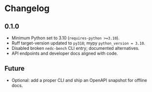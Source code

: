 # Changelog

## 0.1.0
- Minimum Python set to 3.10 (`requires-python >=3.10`).
- Ruff target-version updated to `py310`; mypy `python_version = 3.10`.
- Disabled broken `nedc-bench` CLI entry; documented alternatives.
- API endpoints and developer docs aligned with code.

## Future
- Optional: add a proper CLI and ship an OpenAPI snapshot for offline docs.
